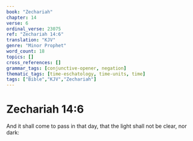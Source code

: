 ```yaml
---
book: "Zechariah"
chapter: 14
verse: 6
ordinal_verse: 23075
ref: "Zechariah 14:6"
translation: "KJV"
genre: "Minor Prophet"
word_count: 18
topics: []
cross_references: []
grammar_tags: [conjunctive-opener, negation]
thematic_tags: [time-eschatology, time-units, time]
tags: ["Bible","KJV","Zechariah"]
---
```


# Zechariah 14:6

And it shall come to pass in that day, that the light shall not be clear, nor dark:
